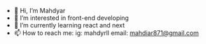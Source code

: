 - 👋 Hi, I’m Mahdyar
- 👀 I’m interested in front-end developing
- 🌱 I’m currently learning react and next
- 📫 How to reach me: ig: mahdyrll email: mahdiar871@gmail.com

<!---
Mahdyrll/Mahdyrll is a ✨ special ✨ repository because its `README.md` (this file) appears on your GitHub profile.
You can click the Preview link to take a look at your changes.
--->
